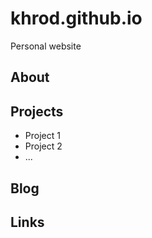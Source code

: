 # khrod.github.io
Personal website
## About
## Projects
* Project 1
* Project 2
* ...

## Blog
## Links
